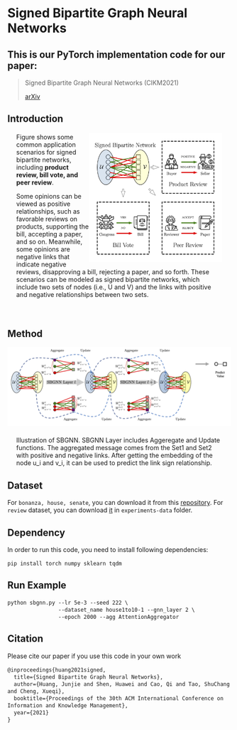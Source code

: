 # Signed Bipartite Graph Neural Networks

## This is our PyTorch implementation code for our paper:
> Signed Bipartite Graph Neural Networks (CIKM2021)
> 
> [arXiv]()


## Introduction

<div style="margin: 20px;">
<img align='right' src="./imgs/SBN.png" width="300">

<p>
Figure shows some common application scenarios for signed bipartite networks, including <strong>product review, bill
vote, and peer review</strong>. 
</p>
<p>Some opinions can be viewed as positive
relationships, such as favorable reviews on products, supporting
the bill, accepting a paper, and so on. Meanwhile, some opinions
are negative links that indicate negative reviews, disapproving a
bill, rejecting a paper, and so forth. These scenarios can be modeled
as signed bipartite networks, which include two sets of nodes (i.e.,
U and V) and the links with positive and negative relationships
between two sets.
</p>
</div>

<br/>

## Method

<img src="./imgs/SBGNN-plot.png" />
<div style="margin: 20px;">
 Illustration of SBGNN. SBGNN Layer includes Aggeregate and Update functions. The aggregated message comes from the Set1 and Set2 with positive and negative links. After getting the embedding of the node u_i and v_i, it can be used to predict the link sign relationship.
</div>

## Dataset

For `bonanza, house, senate`, you can download it from this [repository](https://github.com/tylersnetwork/signed_bipartite_networks).
For `review` dataset, you can download [it](./experiments-data/review-cikm2021.txt) in ```experiments-data``` folder.


## Dependency
In order to run this code, you need to install following dependencies:

```
pip install torch numpy sklearn tqdm
```


## Run Example

```
python sbgnn.py --lr 5e-3 --seed 222 \
                --dataset_name house1to10-1 --gnn_layer 2 \
                --epoch 2000 --agg AttentionAggregator
```

## Citation

Please cite our paper if you use this code in your own work

```
@inproceedings{huang2021signed,
  title={Signed Bipartite Graph Neural Networks},
  author={Huang, Junjie and Shen, Huawei and Cao, Qi and Tao, ShuChang and Cheng, Xueqi},
  booktitle={Proceedings of the 30th ACM International Conference on Information and Knowledge Management},
  year={2021}
}
```
